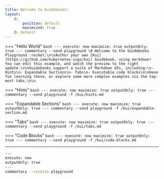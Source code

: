 ```yaml
---
title: Welcome to Guidebooks!
layout:
    1: 
        position: default
        maximized: true
    2: default
---
```


=== "Hello World"
    ```bash
    ---
    execute: now
    maximize: true
    outputOnly: true
    ---
    commentary --send playground \# Welcome to the Guidebooks Playground :rocket:\n\nAuthor your own [Kui](https://github.com/kubernetes-sigs/kui) Guidebook, using markdown! You can edit this example, and watch the preview to the right update.\n\nGuidebooks support a suite of Markdown UIs, including:\n- Hints\n- Expandable Sections\n- Tabs\n- Executable code blocks\n\nHave fun learning these, or explore some more complex examples via the top-most tabs.\n\n
    ```

=== "Hints"
    ```bash
    ---
    execute: now
    maximize: true
    outputOnly: true
    ---
    commentary --send playground -f /kui/hints.md
    ```

=== "Expandable Sections"
    ```bash
    ---
    execute: now
    maximize: true
    outputOnly: true
    ---
    commentary --send playground -f /kui/expandable-section.md
    ```

=== "Tabs"
    ```bash
    ---
    execute: now
    maximize: true
    outputOnly: true
    ---
    commentary --send playground -f /kui/tabs.md
    ```

=== "Code Blocks"
    ```bash
    ---
    execute: now
    maximize: true
    outputOnly: true
    ---
    commentary --send playground -f /kui/code-blocks.md
    ```

---

```bash
---
execute: now
outputOnly: true
---
commentary --receive playground
```

